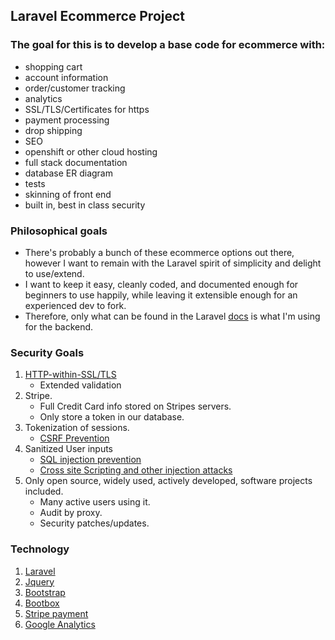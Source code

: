 ## Laravel Ecommerce Project


### The goal for this is to develop a base code for ecommerce with:
* shopping cart
* account information
* order/customer tracking
* analytics
* SSL/TLS/Certificates for https
* payment processing
* drop shipping
* SEO
* openshift or other cloud hosting
* full stack documentation
* database ER diagram
* tests
* skinning of front end
* built in, best in class security


### Philosophical goals
* There's probably a bunch of these ecommerce options out there, however I want to remain with the Laravel spirit of simplicity and delight to use/extend.
* I want to keep it easy, cleanly coded, and documented enough for beginners to use happily, while leaving it extensible enough for an experienced dev to fork.
* Therefore, only what can be found in the Laravel [docs](https://laravel.com/docs) is what I'm using for the backend.

### Security Goals
1. [HTTP-within-SSL/TLS](http://security.stackexchange.com/questions/5126/whats-the-difference-between-ssl-tls-and-https)
	* Extended validation
2.  Stripe.  
	* Full Credit Card info stored on Stripes servers.
	* Only store a token in our database.
3. Tokenization of sessions.  
	* [CSRF Prevention](https://laravel.com/docs/master/routing#csrf-x-csrf-token)
4. Sanitized User inputs
	* [SQL injection prevention](https://en.wikipedia.org/wiki/SQL_injection)
	* [Cross site Scripting and other injection attacks](https://en.wikipedia.org/wiki/Cross-site_scripting)
5. Only open source, widely used, actively developed, software projects included.
	* Many active users using it. 
	* Audit by proxy.
	* Security patches/updates.

### Technology
1. [Laravel](https://laravel.com/)
2. [Jquery](https://jquery.com/)
3. [Bootstrap](http://getbootstrap.com/)
4. [Bootbox](http://bootboxjs.com/)
1. [Stripe payment](https://stripe.com/)
2. [Google Analytics](https://www.google.com/analytics/)